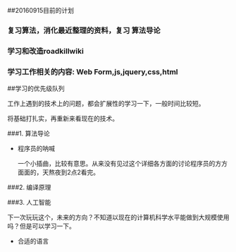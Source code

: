 ##20160915目前的计划

### 复习算法，消化最近整理的资料，复习 算法导论 

### 学习和改造roadkillwiki

### 学习工作相关的内容: Web Form,js,jquery,css,html


##学习的优先级队列

工作上遇到的技术上的问题，都会扩展性的学习一下，一般时间比较短。

将基础打扎实，再重新来看现在的技术。

###1. 算法导论

* 程序员的呐喊
	
	一个小插曲，比较有意思。从来没有见过这个详细各方面的讨论程序员的方方面面的，天熬夜到2点2看完。

###2. 编译原理


###3. 人工智能

下一次玩玩这个，未来的方向？不知道以现在的计算机科学水平能做到大规模使用吗？但是可以学习一下。

* 合适的语言